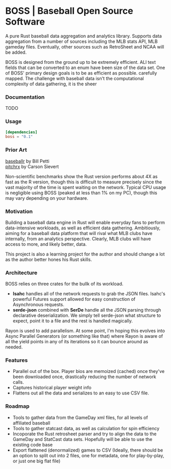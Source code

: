 BOSS | Baseball Open Source Software
===

A pure Rust baseball data aggregation and analytics library. Supports data aggregation from a number of sources
including the MLB stats API, MLB gameday files. Eventually, other sources such as RetroSheet and NCAA will be added.
 
BOSS is designed from the ground up to be extremely efficient. ALl text fields that can be converted to an enum have been
size of the data set. One of BOSS' primary design goals is to be as efficient as possible.
carefully mapped. The challenge with baseball data isn't the computational complexity of data gathering, it is the sheer

### Documentation

TODO

### Usage

```toml
[dependencies]
boss = "0.1"
```
### Prior Art

[baseballr](https://github.com/BillPetti/baseballr) by Bill Petti<br>
[pitchrx](https://github.com/cpsievert/pitchRx) by Carson Sievert

Non-scientific benchmarks show the Rust version performs about 4X as fast as the R version, though this is difficult to measure precisely since the vast majority of the time is spent waiting on the network. Typical CPU usage is negligible using BOSS (peaked at less than 1% on my PC), though this may vary depending on your hardware.

### Motivation

Building a baseball data engine in Rust will enable everyday fans to perform data-intensive workloads, as well as efficient data gathering. Ambitiously, aiming for a baseball data platform that will rival what MLB clubs have internally, from an analytics perspective. Clearly, MLB clubs will have access to more, and likely better, data.

This project is also a learning project for the author and should change a lot as the author better hones his Rust skills.

### Architecture
BOSS relies on three crates for the bullk of its workload. <br>
* <b>Isahc</b> handles all of the network requests to grab the JSON files. Isahc's powerful Futures support allowed for easy construction of Asynchronous requests.
* <b>serde-json</b> combined with <b>SerDe</b> handle all the JSON parsing through declarative deserialization. We simply tell serde-json what structure to expect, point it to a file and the rest is handled magically.

Rayon is used to add parallelism. At some point, I'm hoping this evolves into Async Parallel Generators (or something like that) where Rayon is aware of all the yield points in any of its iterations so it can bounce around as needed.

### Features
* Parallel out of the box. Player bios are memoized (cached) once they've been downloaded once, drastically reducing the number of network calls.
* Captures historical player weight info
* Flattens out all the data and serializes to an easy to use CSV file.

### Roadmap

* Tools to gather data from the GameDay xml files, for all levels of affiliated baseball
* Tools to gather statcast data, as well as calculation for spin efficiency
* Incoporate the Rust retrosheet parser and try to align the data to the GameDay and StatCast data sets. Hopefully will be able to use the existing code base
* Export flattened (denormalized) games to CSV (Ideally, there should be an option to split out into 2 files, one for metadata, one for play-by-play, or just one big flat file)
